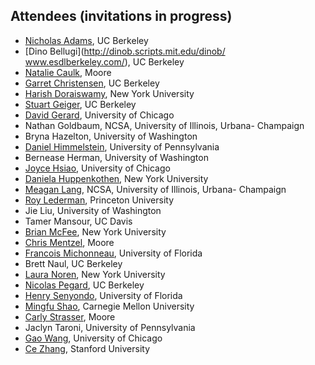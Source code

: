 ## Attendees (invitations in progress)

- [Nicholas Adams](http://bids.berkeley.edu/people/nick-adams), UC Berkeley
- [Dino Bellugi](http://dinob.scripts.mit.edu/dinob/ www.esdlberkeley.com/), UC Berkeley
- [Natalie Caulk](https://www.moore.org/people-detail?personUrl=caulk), Moore
- [Garret Christensen](http://www.ocf.berkeley.edu/~garret), UC Berkeley
- [Harish Doraiswamy](http://www.harishd.com), New York University
- [Stuart Geiger](http://stuartgeiger.com), UC Berkeley
- [David Gerard](http://home.uchicago.edu/~dcgerard/home.html), University of Chicago
- Nathan Goldbaum, NCSA, University of Illinois, Urbana- Champaign
- Bryna Hazelton, University of Washington
- [Daniel Himmelstein](http://dhimmel.com), University of Pennsylvania
- Bernease Herman, University of Washington
- [Joyce Hsiao](http://Jhsiao999.github.io), University of Chicago
- [Daniela Huppenkothen](http://www.huppenkothen.org), New York University
- [Meagan Lang](http://www.meaganlang.com), NCSA, University of Illinois, Urbana- Champaign
- [Roy Lederman](http://roy.lederman.name), Princeton University
- Jie Liu, University of Washington
- Tamer Mansour, UC Davis
- [Brian McFee](https://bmcfee.github.io), New York University
- [Chris Mentzel](https://www.moore.org/people-detail?personUrl=chrism), Moore
- [Francois Michonneau](http://francoismichonneau.net), University of Florida
- Brett Naul, UC Berkeley
- [Laura Noren](https://about.me/lauranoren), New York University
- [Nicolas Pegard](http://www.nicolaspegard.com), UC Berkeley
- [Henry Senyondo](http://weecology.org/user/30), University of Florida
- [Mingfu Shao](http://lcbb.epfl.ch/people/shao), Carnegie Mellon University
- [Carly Strasser](http://carlystrasser.net), Moore
- Jaclyn Taroni, University of Pennsylvania
- [Gao Wang](http://home.uchicago.edu/gaow), University of Chicago
- [Ce Zhang](http://cs.stanford.edu/people/czhang/), Stanford University

<!--

- [Joakim Anden](https://web.math.princeton.edu/~janden/), Princeton University
- [Michael Correll](http://homes.cs.washington.edu/~mcorrell/), University of Washington
- [Kyle Cranmer](http://theoryandpractice.org), New York University
- Dave Harris, University of Florida
- [Fatma Imamoglu](http://bids.berkeley.edu/people/fatma-imamoglu), UC Berkeley
- [Vaughn Iverson](http://armbrustlab.ocean.washington.edu/people/iverson), University of Washington
- [Stefan Karpinski](http://karpinski.org/), New York University
- Heewook Lee, Carnegie Mellon University
- [Andreas Mueller](http://amueller.io), New York University
- [Min Ragan-Kelley](https://github.com/minrk), Simula Research Lab
- Felix Reidl, North Carolina State
- Theo Rekatsinas, Stanford University
- [Allison Smith](http://www.kallisonsmith.us), University of Washington
- Valentina Staneva, University of Washington
- [Christopher Tennant](https://sites.google.com/site/christopherjtennanthomepage/home), UC Berkeley
- [Lei Tian](http://alum.mit.edu/www/lei_tian), UC Berkeley
- [April Wright](http://wrightaprilm.github.io/pages/about_me.html), Iowa State University

Confirmed NO
- [Stefan Van Der Walt](http://mentat.za.net), UC Berkeley

-->
